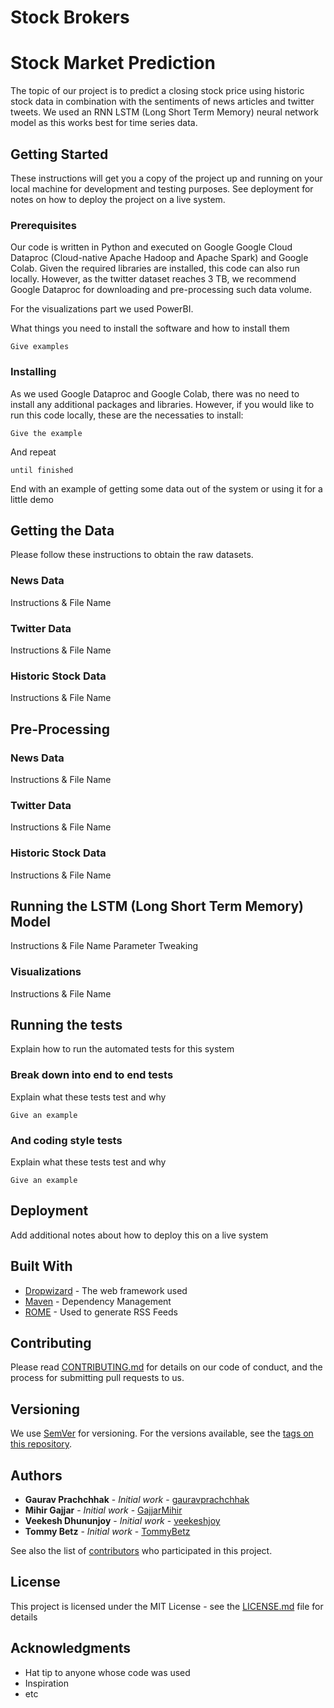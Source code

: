 # Stock Brokers

# Stock Market Prediction

The topic of our project is to predict a closing stock price using historic stock data in combination with the sentiments of news articles and twitter tweets. We used an RNN LSTM (Long Short Term Memory) neural network model as this works best for time series data. 

## Getting Started

These instructions will get you a copy of the project up and running on your local machine for development and testing purposes. See deployment for notes on how to deploy the project on a live system.

### Prerequisites

Our code is written in Python and executed on Google Google Cloud Dataproc (Cloud-native Apache Hadoop and Apache Spark) and Google Colab. Given the required libraries are installed, this code can also run locally. However, as the twitter dataset reaches 3 TB, we recommend Google Dataproc for downloading and pre-processing such data volume.

For the visualizations part we used PowerBI.

What things you need to install the software and how to install them

```
Give examples
```

### Installing

As we used Google Dataproc and Google Colab, there was no need to install any additional packages and libraries. However, if you would like to run this code locally, these are the necessaties to install:


```
Give the example
```

And repeat

```
until finished
```

End with an example of getting some data out of the system or using it for a little demo


## Getting the Data

Please follow these instructions to obtain the raw datasets.

### News Data

Instructions & File Name

### Twitter Data

Instructions & File Name

### Historic Stock Data

Instructions & File Name

## Pre-Processing

### News Data

Instructions & File Name

### Twitter Data

Instructions & File Name

### Historic Stock Data

Instructions & File Name

## Running the LSTM (Long Short Term Memory) Model

Instructions & File Name
Parameter Tweaking


### Visualizations

Instructions & File Name


## Running the tests

Explain how to run the automated tests for this system

### Break down into end to end tests

Explain what these tests test and why

```
Give an example
```

### And coding style tests

Explain what these tests test and why

```
Give an example
```

## Deployment

Add additional notes about how to deploy this on a live system

## Built With

* [Dropwizard](http://www.dropwizard.io/1.0.2/docs/) - The web framework used
* [Maven](https://maven.apache.org/) - Dependency Management
* [ROME](https://rometools.github.io/rome/) - Used to generate RSS Feeds

## Contributing

Please read [CONTRIBUTING.md](https://gist.github.com/PurpleBooth/b24679402957c63ec426) for details on our code of conduct, and the process for submitting pull requests to us.

## Versioning

We use [SemVer](http://semver.org/) for versioning. For the versions available, see the [tags on this repository](https://github.com/your/project/tags). 

## Authors

* **Gaurav Prachchhak** - *Initial work* - [gauravprachchhak](https://github.com/gauravprachchhak)
* **Mihir Gajjar** - *Initial work* - [GajjarMihir](https://github.com/GajjarMihir)
* **Veekesh Dhununjoy** - *Initial work* - [veekeshjoy](https://github.com/veekeshjoy)
* **Tommy Betz** - *Initial work* - [TommyBetz](https://github.com/TommyBetz)


See also the list of [contributors](https://github.com/your/project/contributors) who participated in this project.

## License

This project is licensed under the MIT License - see the [LICENSE.md](LICENSE.md) file for details

## Acknowledgments

* Hat tip to anyone whose code was used
* Inspiration
* etc

